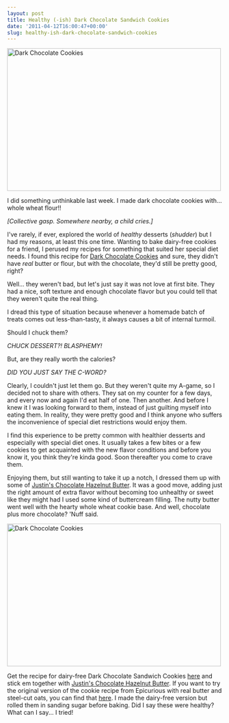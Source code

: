 ```yaml
---
layout: post
title: Healthy (-ish) Dark Chocolate Sandwich Cookies
date: '2011-04-12T16:00:47+00:00'
slug: healthy-ish-dark-chocolate-sandwich-cookies
---
```

<a href="http://www.flickr.com/photos/kstar810/5611572655/" title="Dark Chocolate Cookies by kstar810, on Flickr"><img src="http://farm6.static.flickr.com/5142/5611572655_7f658b7506.jpg" width="500" height="333" alt="Dark Chocolate Cookies"></a>

I did something unthinkable last week. I made dark chocolate cookies with... whole wheat flour!!

<em>[Collective gasp. Somewhere nearby, a child cries.]</em>

I've rarely, if ever, explored the world of <em>healthy</em> desserts (*shudder*) but I had my reasons, at least this one time. Wanting to bake dairy-free cookies for a friend, I perused my recipes for something that suited her special diet needs. I found this recipe for <a href="http://havecakewilltravel.com/2010/12/29/kooky-cookies-top-of-the-muffin-to-whom/">Dark Chocolate Cookies</a> and sure, they didn't have <em>real</em> butter or flour, but with the chocolate, they'd still be pretty good, right?

Well... they weren't bad, but let's just say it was not love at first bite. They had a nice, soft texture and enough chocolate flavor but you could tell that they weren't quite the real thing.

I dread this type of situation because whenever a homemade batch of treats comes out less-than-tasty, it always causes a bit of internal turmoil.

Should I chuck them?

<em>CHUCK DESSERT?! BLASPHEMY!</em>

But, are they really worth the calories?

<em>DID YOU JUST SAY THE C-WORD?</em>

Clearly, I couldn't just let them go. But they weren't quite my A-game, so I decided not to share with others. They sat on my counter for a few days, and every now and again I'd eat half of one. Then another. And before I knew it I was looking forward to them, instead of just guilting myself into eating them. In reality, they were pretty good and I think anyone who suffers the inconvenience of special diet restrictions would enjoy them.

I find this experience to be pretty common with healthier desserts and especially with special diet ones. It usually takes a few bites or a few cookies to get acquainted with the new flavor conditions and before you know it, you think they're kinda good. Soon thereafter you come to crave them.

Enjoying them, but still wanting to take it up a notch, I dressed them up with some of <a href="http://justinsnutbutter.elsstore.com/view/product/?id=145031&cid=6011">Justin's Chocolate Hazelnut Butter</a>. It was a good move, adding just the right amount of extra flavor without becoming too unhealthy or sweet like they might had I used some kind of buttercream filling. The nutty butter went well with the hearty whole wheat cookie base. And well, chocolate plus more chocolate? 'Nuff said.

<a href="http://www.flickr.com/photos/kstar810/5611572435/" title="Dark Chocolate Cookies by kstar810, on Flickr"><img src="http://farm6.static.flickr.com/5146/5611572435_6994ef0993.jpg" width="500" height="333" alt="Dark Chocolate Cookies"></a>

Get the recipe for dairy-free Dark Chocolate Sandwich Cookies <a href="http://havecakewilltravel.com/2010/12/29/kooky-cookies-top-of-the-muffin-to-whom/">here</a> and stick em together with <a href="http://justinsnutbutter.elsstore.com/view/product/?id=145031&cid=6011">Justin's Chocolate Hazelnut Butter</a>. If you want to try the original version of the cookie recipe from Epicurious with real butter and steel-cut oats, you can find that <a href="http://www.epicurious.com/recipes/food/views/Dark-Chocolate-Oatmeal-Cookies-109497">here</a>. I made the dairy-free version but rolled them in sanding sugar before baking. Did I say these were healthy? What can I say... I tried!
